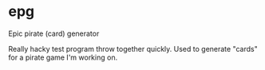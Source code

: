 # epg
Epic pirate (card) generator


Really hacky test program throw together quickly.  Used to generate "cards" for a pirate game I'm working on.  
